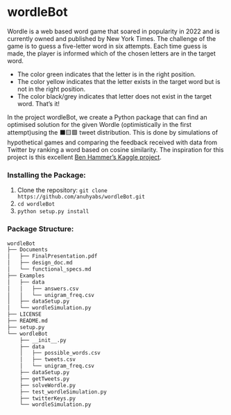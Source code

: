 # wordleBot

Wordle is a web based word game that soared in popularity in 2022 and is currently owned and published by New York Times.
The challenge of the game is to guess a five-letter word in six attempts.
Each time guess is made, the player is informed which of the chosen letters are in the target word.
- The color green indicates that the letter is in the right position.
- The color yellow indicates that the letter exists in the target word but is not in the right position.
- The color black/grey indicates that letter does not exist in the target word.
That’s it!

In the project wordleBot, we create a Python package that can find an optimised solution for the given Wordle (optimistically in the first attempt)using the ⬛🟨🟩 tweet distribution.
This is done by simulations of hypothetical games and comparing the feedback received with data from Twitter by ranking a word based on cosine similarity. 
The inspiration for this project is this excellent [Ben Hammer’s Kaggle project](https://www.kaggle.com/benhamner/wordle-1-6).

### Installing the Package:

1. Clone the repository: ```git clone https://github.com/anuhyabs/wordleBot.git```
2. ```cd wordleBot```
3. ```python setup.py install```

### Package Structure:

```bash
wordleBot
├── Documents
│   ├── FinalPresentation.pdf
│   ├── design_doc.md
│   └── functional_specs.md
├── Examples
│   ├── data
│   │   ├── answers.csv
│   │   └── unigram_freq.csv
│   ├── dataSetup.py
│   └── wordleSimulation.py
├── LICENSE
├── README.md
├── setup.py
└── wordleBot
    ├── __init__.py
    ├── data
    │   ├── possible_words.csv
    │   ├── tweets.csv
    │   └── unigram_freq.csv
    ├── dataSetup.py
    ├── getTweets.py
    ├── solveWordle.py
    ├── test_wordleSimulation.py
    ├── twitterKeys.py
    └── wordleSimulation.py
 ```
